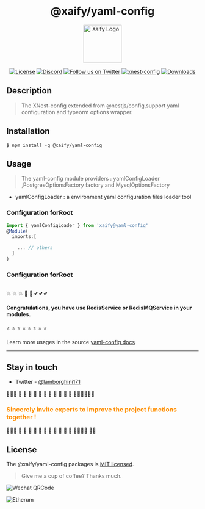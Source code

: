 <h1 align="center">@xaify/yaml-config</h1>
<p align="center" >
  <a href="https://github.com/xdify" target="blank">
    <img src="https://ucarecdn.com/eac2c945-177d-4fc9-8bc1-fa2be48ad3a2/lotolab_golden.svg" width="100" alt="Xaify Logo" />
  </a>
</p>

<p align="center">
  <a href="https://www.npmjs.com/~xaify" target="_blank"><img src="https://img.shields.io/npm/l/%40xaify%2xyaml-config?color=%23FFDEAD&label=License" alt="License" /></a>
  <a href="https://discord.gg/lotolab" target="_blank"><img src="https://img.shields.io/badge/discord-online-brightgreen.svg" alt="Discord"/></a>
  <a href="https://x.com/lamborghini171" target="_blank"><img src="https://img.shields.io/twitter/follow/nestframework.svg?style=social&label=Follow" alt="Follow us on Twitter"></a>
  <a href="https://www.npmjs.com/~xaify" target="_blank"><img src="https://img.shields.io/npm/v/%40xaify%2Fyaml-config" alt="xnest-config" /></a>
  <a href="https://www.npmjs.com/~xaify" target="_blank"><img src="https://img.shields.io/npm/dy/%40xaify%2Fyaml-config?style=flat&logoColor=%23FA0809" alt="Downloads" /></a>
</p>

## Description

> The XNest-config extended from @nestjs/config,support yaml configuration and typeorm options wrapper.



## Installation
```
$ npm install -g @xaify/yaml-config
```


## Usage

> The yaml-config module providers : yamlConfigLoader ,PostgresOptionsFactory factory and MysqlOptionsFactory


- yamlConfigLoader : a environment yaml configuration files loader tool

### Configuration forRoot

```ts
import { yamlConfigLoader } from 'xaify@yaml-config'
@Module(
  imports:[

    ... // others
  ]
)

```

### Configuration forRoot

```ts


```


:boom: :boom: :boom: :star2: :star2: :two_hearts: :two_hearts: :two_hearts:

<h4 align="left">
Congratulations, you have use RedisService or RedisMQService in your modules.
</h4>

:star: :star: :star: :star: :star: :star: :star: :star:


Learn more usages in the source [yaml-config docs](https://github.com/xdify/xnest-config/tree/main/docs)

------

## Stay in touch

- Twitter - [@lamborghini171](https://twitter.com/lamborghini171)

:revolving_hearts::revolving_hearts::revolving_hearts: :raising_hand: :raising_hand: :raising_hand: :raising_hand: :raising_hand: :raising_hand: :raising_hand: :raising_hand: :raising_hand: :raising_hand: :raising_hand: :raising_hand::raising_hand::raising_hand::revolving_hearts::revolving_hearts::revolving_hearts:

<font color="#ff8f00"><h3>Sincerely invite experts to improve the project functions together !</h3></font>

:revolving_hearts::revolving_hearts::revolving_hearts: :raising_hand: :raising_hand: :raising_hand: :raising_hand: :raising_hand: :raising_hand: :raising_hand: :raising_hand: :raising_hand: :raising_hand: :raising_hand: :raising_hand::raising_hand::raising_hand::revolving_hearts: :revolving_hearts::revolving_hearts:

## License

The @xaify/yaml-config packages is [MIT licensed](LICENSE).

> Give me a cup of coffee? Thanks much.

![Wechat QRCode](https://github.com/xdify/.github/blob/8ab3536552b8eec4165e1763e480cd786ad4fc4e/wechat-toll.png)

![Etherum](https://github.com/xdify/.github/blob/8ab3536552b8eec4165e1763e480cd786ad4fc4e/0x01dc42c9a940a2517b23fd9a3c26c2f30935da59.png)

